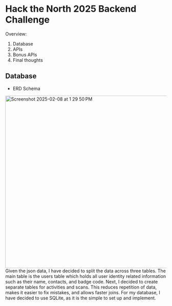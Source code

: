 # Hack the North 2025 Backend Challenge

Overview:
1. Database
2. APIs
3. Bonus APIs
4. Final thoughts

## Database
- ERD Schema
<img width="540" alt="Screenshot 2025-02-08 at 1 29 50 PM" src="https://github.com/user-attachments/assets/3c6de614-527e-478c-8e5f-b622e1d09793" />
Given the json data, I have decided to split the data across three tables. The main table is the users table which holds all user identity related information such as their name, contacts, and badge code. Next, I decided to create separate tables for activities and scans. This reduces repetition of data, makes it easier to fix mistakes, and allows faster joins. For my database, I have decided to use SQLite, as it is the simple to set up and implement. 
